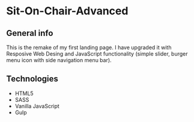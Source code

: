 # Sit-On-Chair-Advanced

## General info

This is the remake of my first landing page. I have upgraded it with Resposive Web Desing and JavaScript functionality (simple slider, burger menu icon with side navigation menu bar).

## Technologies
- HTML5
- SASS
- Vanilla JavaScript
- Gulp
